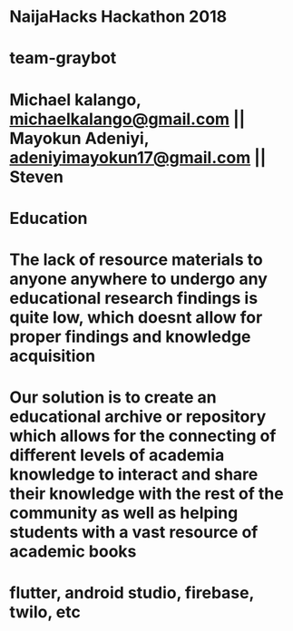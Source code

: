 # NaijaHacks Hackathon 2018
# team-graybot
# Michael kalango, michaelkalango@gmail.com || Mayokun Adeniyi, adeniyimayokun17@gmail.com || Steven 
# Education
# The lack of resource materials to anyone anywhere to undergo any educational research findings is quite low, which doesnt allow for proper findings and knowledge acquisition
# Our solution is to create an educational archive or repository which allows for the connecting of different levels of academia knowledge to interact and share their knowledge with the rest of the community as well as helping students with a vast resource of academic books
# flutter, android studio, firebase, twilo, etc
